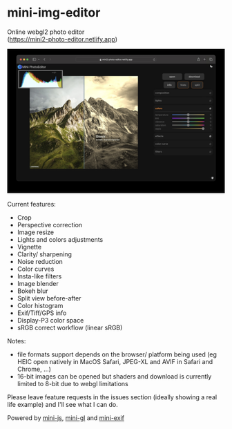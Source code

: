 # mini-img-editor

Online webgl2 photo editor  
(https://mini2-photo-editor.netlify.app)  


![Screenshot](screenshot.jpg)  


Current features: 
* Crop
* Perspective correction
* Image resize
* Lights and colors adjustments
* Vignette
* Clarity/ sharpening
* Noise reduction
* Color curves
* Insta-like filters
* Image blender
* Bokeh blur
* Split view before-after
* Color histogram
* Exif/Tiff/GPS info
* Display-P3 color space
* sRGB correct workflow (linear sRGB)
  
  
Notes: 
* file formats support depends on the browser/ platform being used (eg HEIC open natively in MacOS Safari, JPEG-XL and AVIF in Safari and Chrome, ...)
* 16-bit images can be opened but shaders and download is currently limited to 8-bit due to webgl limitations

Please leave feature requests in the issues section (ideally showing a real life example) and I'll see what I can do.  
 
 
Powered by [mini-js](https://github.com/xdadda/minijs), [mini-gl](https://github.com/xdadda/mini-gl) and [mini-exif](https://github.com/xdadda/mini-exif)
